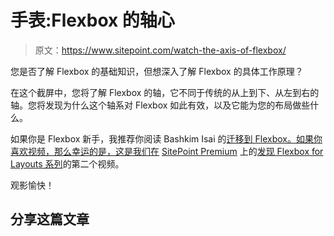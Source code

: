 # 手表:Flexbox 的轴心

> 原文：<https://www.sitepoint.com/watch-the-axis-of-flexbox/>

您是否了解 Flexbox 的基础知识，但想深入了解 Flexbox 的具体工作原理？

在这个截屏中，您将了解 Flexbox 的轴，它不同于传统的从上到下、从左到右的轴。您将发现为什么这个轴系对 Flexbox 如此有效，以及它能为您的布局做些什么。

如果你是 Flexbox 新手，我推荐你阅读 Bashkim Isai 的[迁移到 Flexbox。如果你喜欢视频，那么幸运的是，这是我们在](https://www.sitepoint.com/migrating-flexbox-cutting-mustard/) [SitePoint Premium](https://www.sitepoint.com/premium/) 上的[发现 Flexbox for Layouts 系列](https://www.sitepoint.com/premium/collections/discovering-flexbox-for-layouts)的第二个视频。

观影愉快！

## 分享这篇文章